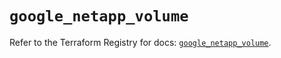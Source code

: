 # `google_netapp_volume`

Refer to the Terraform Registry for docs: [`google_netapp_volume`](https://registry.terraform.io/providers/hashicorp/google-beta/6.10.0/docs/resources/google_netapp_volume).

